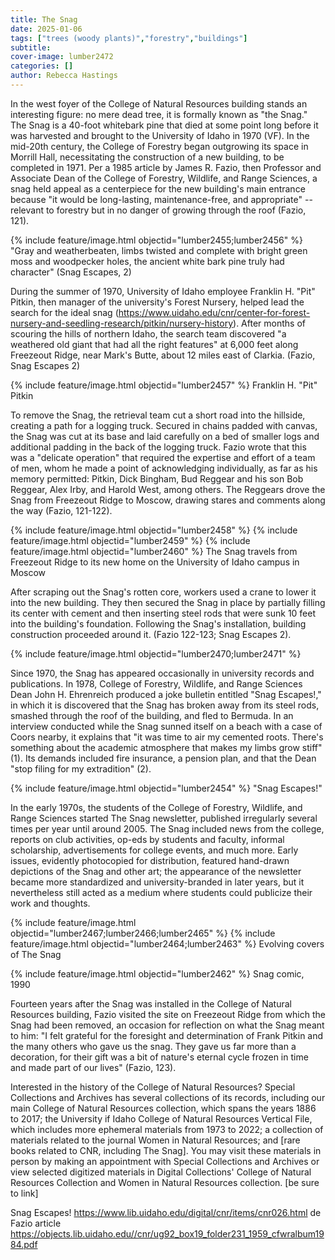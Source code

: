 ```yaml
---
title: The Snag
date: 2025-01-06
tags: ["trees (woody plants)","forestry","buildings"]
subtitle: 
cover-image: lumber2472
categories: []
author: Rebecca Hastings
---
```

In the west foyer of the College of Natural Resources building stands an interesting figure: no mere dead tree, it is formally known as "the Snag." The Snag is a 40-foot whitebark pine that died at some point long before it was harvested and brought to the University of Idaho in 1970 (VF). In the mid-20th century, the College of Forestry began outgrowing its space in Morrill Hall, necessitating the construction of a new building, to be completed in 1971. Per a 1985 article by James R. Fazio, then Professor and Associate Dean of the College of Forestry, Wildlife, and Range Sciences, a snag held appeal as a centerpiece for the new building's main entrance because "it would be long-lasting, maintenance-free, and appropriate" -- relevant to forestry but in no danger of growing through the roof (Fazio, 121). 

{% include feature/image.html objectid="lumber2455;lumber2456" %}
"Gray and weatherbeaten, limbs twisted and complete with bright green moss and woodpecker holes, the ancient white bark pine truly had character" (Snag Escapes, 2)

During the summer of 1970, University of Idaho employee Franklin H. "Pit" Pitkin, then manager of the university's Forest Nursery, helped lead the search for the ideal snag (https://www.uidaho.edu/cnr/center-for-forest-nursery-and-seedling-research/pitkin/nursery-history). After months of scouring the hills of northern Idaho, the search team discovered "a weathered old giant that had all the right features" at 6,000 feet along Freezeout Ridge, near Mark's Butte, about 12 miles east of Clarkia. (Fazio, Snag Escapes 2)

{% include feature/image.html objectid="lumber2457" %}
Franklin H. "Pit" Pitkin

To remove the Snag, the retrieval team cut a short road into the hillside, creating a path for a logging truck. Secured in chains padded with canvas, the Snag was cut at its base and laid carefully on a bed of smaller logs and additional padding in the back of the logging truck. Fazio wrote that this was a "delicate operation" that required the expertise and effort of a team of men, whom he made a point of acknowledging individually, as far as his memory permitted: Pitkin, Dick Bingham, Bud Reggear and his son Bob Reggear, Alex Irby, and Harold West, among others. The Reggears drove the Snag from Freezeout Ridge to Moscow, drawing stares and comments along the way (Fazio, 121-122). 

{% include feature/image.html objectid="lumber2458" %}
{% include feature/image.html objectid="lumber2459" %}
{% include feature/image.html objectid="lumber2460" %}
The Snag travels from Freezeout Ridge to its new home on the University of Idaho campus in Moscow

After scraping out the Snag's rotten core, workers used a crane to lower it into the new building. They then secured the Snag in place by partially filling its center with cement and then inserting steel rods that were sunk 10 feet into the building's foundation. Following the Snag's installation, building construction proceeded around it. (Fazio 122-123; Snag Escapes 2).

{% include feature/image.html objectid="lumber2470;lumber2471" %}

Since 1970, the Snag has appeared occasionally in university records and publications. In 1978, College of Forestry, Wildlife, and Range Sciences Dean John H. Ehrenreich produced a joke bulletin entitled "Snag Escapes!," in which it is discovered that the Snag has broken away from its steel rods, smashed through the roof of the building, and fled to Bermuda. In an interview conducted while the Snag sunned itself on a beach with a case of Coors nearby, it explains that "it was time to air my cemented roots. There's something about the academic atmosphere that makes my limbs grow stiff" (1). Its demands included fire insurance, a pension plan, and that the Dean "stop filing for my extradition" (2).  

{% include feature/image.html objectid="lumber2454" %}
"Snag Escapes!"

In the early 1970s, the students of the College of Forestry, Wildlife, and Range Sciences started The Snag newsletter, published irregularly several times per year until around 2005. The Snag included news from the college, reports on club activities, op-eds by students and faculty, informal scholarship, advertisements for college events, and much more. Early issues, evidently photocopied for distribution, featured hand-drawn depictions of the Snag and other art; the appearance of the newsletter became more standardized and university-branded in later years, but it nevertheless still acted as a medium where students could publicize their work and thoughts. 

{% include feature/image.html objectid="lumber2467;lumber2466;lumber2465" %}
{% include feature/image.html objectid="lumber2464;lumber2463" %}
Evolving covers of The Snag

{% include feature/image.html objectid="lumber2462" %}
Snag comic, 1990

Fourteen years after the Snag was installed in the College of Natural Resources building, Fazio visited the site on Freezeout Ridge from which the Snag had been removed, an occasion for reflection on what the Snag meant to him: "I felt grateful for the foresight and determination of Frank Pitkin and the many others who gave us the snag. They gave us far more than a decoration, for their gift was a bit of nature's eternal cycle frozen in time and made part of our lives" (Fazio, 123). 

Interested in the history of the College of Natural Resources? Special Collections and Archives has several collections of its records, including our main College of Natural Resources collection, which spans the years 1886 to 2017; the University if Idaho College of Natural Resources Vertical File, which includes more ephemeral materials from 1973 to 2022; a collection of materials related to the journal Women in Natural Resources; and [rare books related to CNR, including The Snag]. You may visit these materials in person by making an appointment with Special Collections and Archives or view selected digitized materials in Digital Collections' College of Natural Resources Collection and Women in Natural Resources collection. [be sure to link]

Snag Escapes! https://www.lib.uidaho.edu/digital/cnr/items/cnr026.html
de Fazio article https://objects.lib.uidaho.edu//cnr/ug92_box19_folder231_1959_cfwralbum1984.pdf 